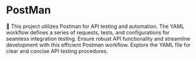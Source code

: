 # PostMan
🚀 This project utilizes Postman for API testing and automation. The YAML workflow defines a series of requests, tests, and configurations for seamless integration testing. Ensure robust API functionality and streamline development with this efficient Postman workflow. Explore the YAML file for clear and concise API testing procedures.
